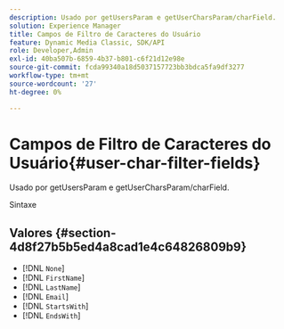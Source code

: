 ```yaml
---
description: Usado por getUsersParam e getUserCharsParam/charField.
solution: Experience Manager
title: Campos de Filtro de Caracteres do Usuário
feature: Dynamic Media Classic, SDK/API
role: Developer,Admin
exl-id: 40ba507b-6859-4b37-b801-c6f21d12e98e
source-git-commit: fcda99340a18d5037157723bb3bdca5fa9df3277
workflow-type: tm+mt
source-wordcount: '27'
ht-degree: 0%

---
```


# Campos de Filtro de Caracteres do Usuário{#user-char-filter-fields}

Usado por getUsersParam e getUserCharsParam/charField.

Sintaxe

## Valores {#section-4d8f27b5b5ed4a8cad1e4c64826809b9}

* [!DNL `None`]
* [!DNL `FirstName`]
* [!DNL `LastName`]
* [!DNL `Email`]
* [!DNL `StartsWith`]
* [!DNL `EndsWith`]
